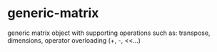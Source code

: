 # generic-matrix
generic matrix object with supporting operations such as: transpose, dimensions, operator overloading (+, -, &lt;&lt;...)
